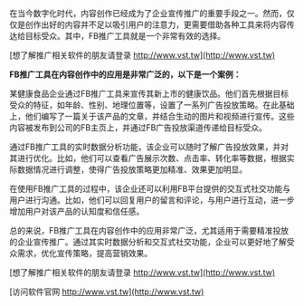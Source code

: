 在当今数字化时代，内容创作已经成为了企业宣传推广的重要手段之一。然而，仅仅是创作出好的内容并不足以吸引用户的注意力，更需要借助各种工具来将内容传达给目标受众。其中，FB推广工具就是一个非常有效的选择。

[想了解推广相关软件的朋友请登录 http://www.vst.tw](http://www.vst.tw)

**FB推广工具在内容创作中的应用是非常广泛的，以下是一个案例：**

某健康食品企业通过FB推广工具来宣传其新上市的健康饮品。他们首先根据目标受众的特征，如年龄、性别、地理位置等，设置了一系列广告投放策略。在此基础上，他们编写了一篇关于该产品的文章，并结合生动的图片和视频进行宣传。这些内容被发布到公司的FB主页上，并通过FB广告投放渠道传递给目标受众。

通过FB推广工具的实时数据分析功能，该企业可以随时了解广告投放效果，并对其进行优化。比如，他们可以查看广告展示次数、点击率、转化率等数据，根据实际数据情况进行调整，使得广告投放策略更加精准、效果更加明显。

在使用FB推广工具的过程中，该企业还可以利用FB平台提供的交互式社交功能与用户进行沟通。比如，他们可以回复用户的留言和评论，与用户进行互动，进一步增加用户对该产品的认知度和信任感。

总的来说，FB推广工具在内容创作中的应用非常广泛，尤其适用于需要精准投放的企业宣传推广。通过其实时数据分析和交互式社交功能，企业可以更好地了解受众需求，优化宣传策略，提高营销效果。

[想了解推广相关软件的朋友请登录 http://www.vst.tw](http://www.vst.tw)


[访问软件官网 http://www.vst.tw](http://www.vst.tw)
